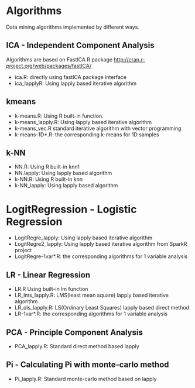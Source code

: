 # Algorithms

Data mining algorithms implemented by different ways.

## ICA - Independent Component Analysis
Algorithms are based on FastICA R package http://cran.r-project.org/web/packages/fastICA/

 - ica.R: directly using fastICA package interface
 - ica_lapplyR: Using lapply based iterative algorithm 

## kmeans

 - k-means.R: Using R built-in function.
 - k-means_lapply.R: Using lapply based iterative algorithm
 - k-means_vec.R standard iterative algorithm with vector programming
 - k-means-1D*.R: the corresponding k-means for 1D samples

## k-NN

 - NN.R: Using R built-in knn1
 - NN.lapply: Using lapply based algorithm
 - k-NN.R: Using R built-in knn
 - k-NN_lapply: Using lapply based algorithm

# LogitRegression - Logistic Regression

 - LogitRegre_lapply: Using lapply based iterative algorithm
 - LogitRegre2_lapply: Using lapply based iterative algorithm from SparkR project
 - LogitRegre-1var*.R: the corresponding algorithms for 1 variable analysis

## LR - Linear Regression

 - LR.R Using built-in lm function
 - LR_lms_lapply.R: LMS(least mean square) lapply based iterative algorithm
 - LR_ols_lapply.R: LS(Ordinary Least Squares) lapply based direct method
 - LR-1var*.R: the corresponding algorithms for 1 variable analysis

## PCA - Principle Component Analysis

  - PCA_lapply.R: Standard direct method based lapply

## Pi - Calculating Pi with monte-carlo method

  - Pi_lapply.R: Standard monte-carlo method based on lapply
  
